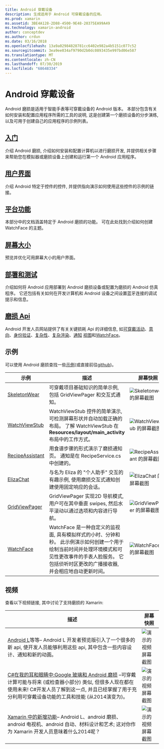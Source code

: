 ```yaml
---
title: Android 穿戴设备
description: 生成适用于 Android 可穿戴设备的应用。
ms.prod: xamarin
ms.assetid: 3BE4A128-2D88-4500-9E48-20375EA99A49
ms.technology: xamarin-android
author: conceptdev
ms.author: crdun
ms.date: 03/16/2018
ms.openlocfilehash: 13a9a02984828781cc6402e982a4b5151c077c52
ms.sourcegitcommit: 3ea9ee034af9790d2b0dc0893435e997bd06e587
ms.translationtype: MT
ms.contentlocale: zh-CN
ms.lasthandoff: 07/30/2019
ms.locfileid: "68648334"
---
```

# <a name="android-wear"></a>Android 穿戴设备

Android 磨损是适用于智能手表等可穿戴设备的 Android 版本。 本部分包含有关如何安装和配置应用程序所需的工具的说明, 这是创建第一个磨损设备的分步演练, 以及可用于创建自己的应用程序的示例列表。

## <a name="getting-startedandroidwearget-startedindexmd"></a>[入门](~/android/wear/get-started/index.md)

介绍 Android 磨损, 介绍如何安装和配置计算机以进行磨损开发, 并提供相关步骤来帮助您在模拟器或磨损设备上创建和运行第一个 Android 应用程序。

## <a name="user-interfaceandroidwearuser-interfaceindexmd"></a>[用户界面](~/android/wear/user-interface/index.md)

介绍 Android 特定于控件的控件, 并提供指向演示如何使用这些控件的示例的链接。

## <a name="platform-featuresandroidwearplatformindexmd"></a>[平台功能](~/android/wear/platform/index.md)

本部分中的文档涵盖特定于 Android 磨损的功能。 可在此处找到介绍如何创建 WatchFace 的主题。

## <a name="screen-sizesandroidwearscreen-sizesmd"></a>[屏幕大小](~/android/wear/screen-sizes.md)

预览并优化可用屏幕大小的用户界面。

## <a name="deployment--testingandroidweardeploy-testindexmd"></a>[部署和测试](~/android/wear/deploy-test/index.md)

介绍如何将 Android 应用部署到 Android 磨损设备或配置为磨损的 Android 仿真程序。 它还包括有关如何在开发计算机和 Android 设备之间设置蓝牙连接的调试提示和信息。

## <a name="wear-apishttpsdeveloperandroidcomreferenceandroidsupportwearable"></a>[磨损 Api](https://developer.android.com/reference/android/support/wearable)

Android 开发人员网站提供了有关关键损耗 Api 的详细信息, 如[可穿戴活动](https://developer.android.com/reference/android/support/wearable/activity/package-summary.html)、[意向](https://developer.android.com/reference/com/google/android/wearable/intent/package-summary.html)、[身份验证](https://developer.android.com/reference/android/support/wearable/authentication/package-summary.html)、[复杂性](https://developer.android.com/reference/android/support/wearable/complications/package-summary.html)、[复杂渲染](https://developer.android.com/reference/android/support/wearable/complications/rendering/package-summary.html)、[通知](https://developer.android.com/reference/android/support/wearable/notifications/package-summary.html) [视图](https://developer.android.com/reference/android/support/wearable/view/package-summary.html)和[WatchFace](https://developer.android.com/reference/android/support/wearable/watchface/package-summary.html)。



## <a name="samples"></a>示例

可以使用 Android 磨损查找一些[示例](https://docs.microsoft.com/samples/browse/?products=xamarin&term=Xamarin.Android+wear)(或直接前往[github](https://github.com/xamarin/monodroid-samples/tree/master/wear))。

|示例|描述|屏幕快照|
|--- |--- |--- |
|[SkeletonWear](https://docs.microsoft.com/samples/xamarin/monodroid-samples/wear-skeletonwear)|可穿戴项目基础知识的简单示例, 包括 GridViewPager 和交互式通知。|![Skeletonwear 的屏幕截图](images/skeleton.png)|
|[WatchViewStub](https://docs.microsoft.com/samples/xamarin/monodroid-samples/wear-watchviewstub)|WatchViewStub 控件的简单演示, 可检测屏幕形状并自动加载正确的布局。 了解 WatchViewStub 在**Resources/layout/main_activity**布局中的工作方式。|![WatchViewStub 的屏幕截图](images/watchview.png)|
|[RecipeAssistant](https://docs.microsoft.com/samples/xamarin/monodroid-samples/wear-recipeassistant)|用食谱步骤的形式演示了磨损通知页。 通知是在 RecipeService.cs 中创建的。|![RecipeAssistant 的屏幕截图](images/recipeassist.png)|
|[ElizaChat](https://docs.microsoft.com/samples/xamarin/monodroid-samples/wear-elizachat)|与名为 Eliza 的 "个人助手" 交互的有趣示例, 使用磨损交互式通知创建使用固定响应的会话。|![ElizaChat 的屏幕截图](images/eliza.png)|
|[GridViewPager](https://docs.microsoft.com/samples/xamarin/monodroid-samples/wear-gridviewpager)|GridViewPager 实现2D 导航模式, 用户可在其中垂直 swipes, 然后水平滚动以通过选项和内容进行导航。|![GridViewPager 的屏幕截图](images/gridviewpager.png)|
|[WatchFace](https://docs.microsoft.com/samples/xamarin/monodroid-samples/wear-watchface)|WatchFace 是一种自定义的监视面, 具有模拟样式的小时、分钟和秒。 此示例演示如何创建一个用于绘制当前时间并处理环境模式和可见性更改事件的手表人脸服务。 它包括侦听时区更改的广播接收器, 并会相应地自动更新时间。|![WatchFace 的屏幕截图](images/gridviewpager.png)|


## <a name="videos"></a>视频

查看以下视频链接, 其中讨论了支持磨损的 Xamarin:

|描述|屏幕快照|
|--- |--- |
|[Android L](https://blog.xamarin.com/webinar-recording-android-l-and-so-much-more/)等等&ndash; Android L 开发者预览版引入了一个很多的新 api, 使开发人员能够利用这些 api, 其中包含一些内容设计、通知和新的动画。|![演示的视频屏幕截图](images/video-android-l.png)|
|[C#在我的耳和眼睛中:Google 玻璃和 Android 磨损](https://www.youtube.com/watch?v=80H8tXByZQc) &ndash;可穿戴计算可能与将来 (或检查器小部分) 类似, 但很多人现在都在使用未来! C#开发人员了解到这一点, 并且已经掌握了用于充分利用可穿戴设备功能的工具和技能 (从2014演变为)。|![演示的视频屏幕截图](images/video-eyes-ears.png)|
|[Xamarin 中的新增功能](https://www.youtube.com/watch?v=Gpqc2XZIQfU)&ndash; Android L、android 磨损、android 电视机、android 自动、材料设计和艺术; 这对你作为 Xamarin 开发人员意味着什么2014呢？|![演示的视频屏幕截图](Images/video-whats-new.png)|


<!--

March 18
https://blog.xamarin.com/android-wear/

August 14
https://blog.xamarin.com/android-l-developer-preview-android-wear-support/

August 27
https://blog.xamarin.com/tips-for-your-first-android-wear-app/

Watch Face
https://github.com/Redth/Xamarin.Wear.WatchFace
-->
